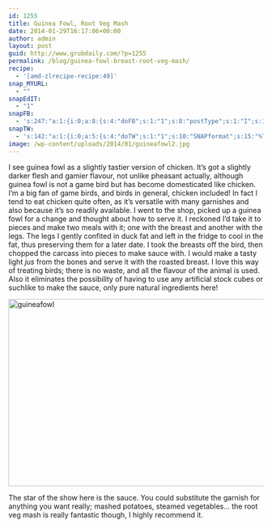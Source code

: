 ```yaml
---
id: 1255
title: Guinea Fowl, Root Veg Mash
date: 2014-01-29T16:17:06+00:00
author: admin
layout: post
guid: http://www.grubdaily.com/?p=1255
permalink: /blog/guinea-fowl-breast-root-veg-mash/
recipe:
  - '[amd-zlrecipe-recipe:49]'
snap_MYURL:
  - ""
snapEdIT:
  - "1"
snapFB:
  - 's:247:"a:1:{i:0;a:8:{s:4:"doFB";s:1:"1";s:8:"postType";s:1:"I";s:10:"AttachPost";s:1:"2";s:10:"SNAPformat";s:51:"New post (%TITLE%) has been published on %SITENAME%";s:9:"isAutoImg";s:1:"A";s:8:"imgToUse";b:0;s:9:"isAutoURL";s:1:"A";s:8:"urlToUse";b:0;}}";'
snapTW:
  - 's:142:"a:1:{i:0;a:5:{s:4:"doTW";s:1:"1";s:10:"SNAPformat";s:15:"%TITLE% - %URL%";s:8:"attchImg";s:1:"1";s:9:"isAutoImg";s:1:"A";s:8:"imgToUse";b:0;}}";'
image: /wp-content/uploads/2014/01/guineafowl2.jpg
---
```

I see guinea fowl as a slightly tastier version of chicken. It&#8217;s got a slightly darker flesh and gamier flavour, not unlike pheasant actually, although guinea fowl is not a game bird but has become domesticated like chicken. I&#8217;m a big fan of game birds, and birds in general, chicken included! In fact I tend to eat chicken quite often, as it&#8217;s versatile with many garnishes and also because it&#8217;s so readily available. I went to the shop, picked up a guinea fowl for a change and thought about how to serve it. I reckoned I&#8217;d take it to pieces and make two meals with it; one with the breast and another with the legs. The legs I gently confited in duck fat and left in the fridge to cool in the fat, thus preserving them for a later date. I took the breasts off the bird, then chopped the carcass into pieces to make sauce with. I would make a tasty light _jus_ from the bones and serve it with the roasted breast. I love this way of treating birds; there is no waste, and all the flavour of the animal is used. Also it eliminates the possibility of having to use any artificial stock cubes or suchlike to make the sauce, only pure natural ingredients here!

[<img src="http://www.grubdaily.com/wp-content/uploads/2014/01/guineafowl1.jpg" alt="guineafowl" width="555" height="370" class="aligncenter size-full wp-image-1288" srcset="http://www.grubdaily.com/wp-content/uploads/2014/01/guineafowl1.jpg 3416w, http://www.grubdaily.com/wp-content/uploads/2014/01/guineafowl1-300x199.jpg 300w, http://www.grubdaily.com/wp-content/uploads/2014/01/guineafowl1-1024x682.jpg 1024w" sizes="(max-width: 555px) 100vw, 555px" />](http://www.grubdaily.com/wp-content/uploads/2014/01/guineafowl1.jpg)

The star of the show here is the sauce. You could substitute the garnish for anything you want really; mashed potatoes, steamed vegetables&#8230; the root veg mash is really fantastic though, I highly recommend it.